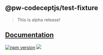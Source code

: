 ## @pw-codeceptjs/test-fixture

> This is alpha release!

## [Documentation](https://reutenkoivan.github.io/pw-codeceptjs/)

<p>
  <a href="https://www.npmjs.com/package/@pw-codeceptjs/test-fixture"><img src="https://img.shields.io/npm/v/@pw-codeceptjs/test-fixture.svg?style=flat" alt="npm version"></a>
  <a href="#license"><img src="https://img.shields.io/github/license/sourcerer-io/hall-of-fame.svg?colorB=ff0000"></a>
</p>
